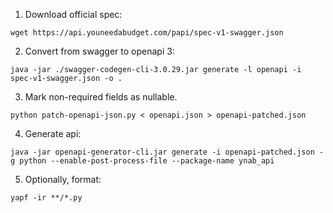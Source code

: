 1. Download official spec:

```
wget https://api.youneedabudget.com/papi/spec-v1-swagger.json
```

2. Convert from swagger to openapi 3:

```
java -jar ./swagger-codegen-cli-3.0.29.jar generate -l openapi -i spec-v1-swagger.json -o .
```

3. Mark non-required fields as nullable.

```
python patch-openapi-json.py < openapi.json > openapi-patched.json
```

4. Generate api:

```
java -jar openapi-generator-cli.jar generate -i openapi-patched.json -g python --enable-post-process-file --package-name ynab_api
```

5. Optionally, format:

```
yapf -ir **/*.py
```
